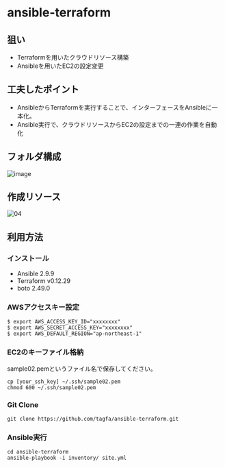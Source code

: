 # ansible-terraform

## 狙い
 - Terraformを用いたクラウドリソース構築
 - Ansibleを用いたEC2の設定変更
 
## 工夫したポイント
 - AnsibleからTerraformを実行することで、インターフェースをAnsibleに一本化。
 - Ansible実行で、クラウドリソースからEC2の設定までの一連の作業を自動化
 
## フォルダ構成
![image](https://user-images.githubusercontent.com/28664816/89120369-c88aca80-d4f0-11ea-9231-bbf6b33429e2.png)
 
## 作成リソース
![04](https://user-images.githubusercontent.com/28664816/89118541-55c62300-d4e1-11ea-9f59-29c440bd6ae6.jpg)

## 利用方法
### インストール
- Ansible 2.9.9
- Terraform v0.12.29
- boto 2.49.0

### AWSアクセスキー設定

```
$ export AWS_ACCESS_KEY_ID="xxxxxxxx"
$ export AWS_SECRET_ACCESS_KEY="xxxxxxxx"
$ export AWS_DEFAULT_REGION="ap-northeast-1"
```
### EC2のキーファイル格納
sample02.pemというファイル名で保存してください。
```
cp [your_ssh_key] ~/.ssh/sample02.pem
chmod 600 ~/.ssh/sample02.pem
```

### Git Clone
```
git clone https://github.com/tagfa/ansible-terraform.git
```
### Ansible実行
```
cd ansible-terraform
ansible-playbook -i inventory/ site.yml
```
